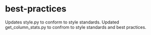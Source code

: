 # best-practices

Updates style.py to conform to style standards.
Updated get_column_stats.py to confrom to style standards and best practices.
